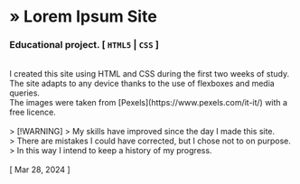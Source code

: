 # » Lorem Ipsum Site 
### Educational project. [ `HTML5` | `CSS` ]

<br>
I created this site using HTML and CSS during the first two weeks of study.<br>
The site adapts to any device thanks to the use of flexboxes and media queries.<br>
The images were taken from [Pexels](https://www.pexels.com/it-it/) with a free licence.<br>
<br>
> [!WARNING]
> My skills have improved since the day I made this site.<br>
> There are mistakes I could have corrected, but I chose not to on purpose.<br>
> In this way I intend to keep a history of my progress.<br>
<br>
[ Mar 28, 2024 ]